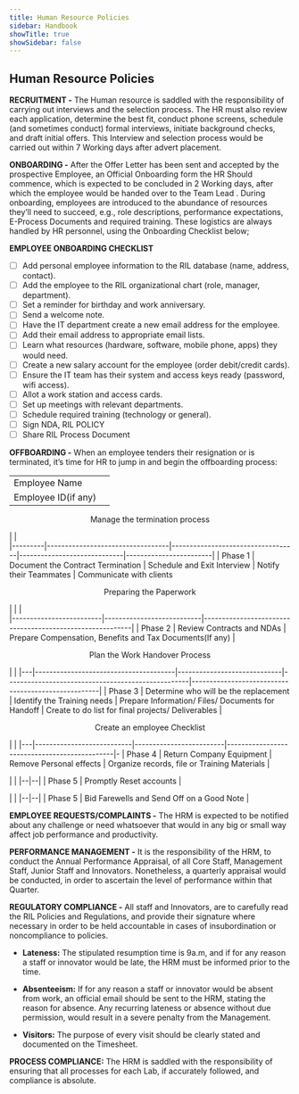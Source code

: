 ```yaml
---
title: Human Resource Policies
sidebar: Handbook
showTitle: true
showSidebar: false
---
```


## Human Resource Policies

**RECRUITMENT -** The Human resource is saddled with the responsibility of carrying out interviews and the selection process. The HR must also review each application, determine the best fit, conduct phone screens, schedule (and sometimes conduct) formal interviews, initiate background checks, and draft initial offers. This Interview and selection process would be carried out within 7 Working days after advert placement.


**ONBOARDING -**  After the Offer Letter has been sent and accepted by the prospective Employee, an Official Onboarding form the HR Should commence, which is expected to be concluded in 2 Working days, after which the employee would be handed over to the Team Lead . During onboarding, employees are introduced to the abundance of resources they’ll need to succeed, e.g., role descriptions, performance expectations, E-Process Documents and required training. These logistics are always handled by HR personnel, using the Onboarding Checklist below;


**EMPLOYEE ONBOARDING CHECKLIST**
- [ ] Add personal employee information to the RIL database (name, address, contact).
- [ ] Add the employee to the RIL organizational chart (role, manager, department).
- [ ] Set a reminder for birthday and work anniversary.
- [ ] Send a welcome note.
- [ ] Have the IT department create a new email address for the employee.
- [ ] Add their email address to appropriate email lists.
- [ ] Learn what resources (hardware, software, mobile phone, apps) they would need.
- [ ] Create a new salary account for the employee (order debit/credit cards).
- [ ] Ensure the IT team has their system and access keys ready (password, wifi access).
- [ ] Allot a work station and access cards.
- [ ] Set up meetings with relevant departments.
- [ ] Schedule required training (technology or general).
- [ ] Sign NDA, RIL POLICY
- [ ] Share RIL Process Document

**OFFBOARDING -** When an employee tenders their resignation or is terminated, it’s time for HR to jump in and begin the offboarding process:


|                     |          |
| -------------       | -------- |
| Employee Name       |          |
| Employee ID(if any) |          |


<p align="center"> Manage the termination process  </p>

|       |         
|---------|----------------------------------|-----------------------------------|-----------------------------|------------------------|
| Phase 1  | Document the Contract Termination | Schedule and Exit Interview | Notify their Teammates | Communicate with clients 

<p align="center"> Preparing the Paperwork   </p>

|         |           |           
|-------------------------|---------------------------|----------------------------------------------------------|
| Phase 2 | Review Contracts and NDAs | Prepare Compensation, Benefits and Tax Documents(If any) | 

<p align="center"> Plan the Work Handover Process  </p>

| |
|---|---------------------------------------|-----------------------------|---------------------------------------------------|----------------------------------------------------|
| Phase 3 | Determine who will be the replacement | Identify the Training needs | Prepare Information/ Files/ Documents for Handoff | Create to do list for final projects/ Deliverables |

<p align="center"> Create an employee Checklist </p>

| |
|---|---------------------------|-------------------------|----------------------------------------------|-
|  Phase 4 | Return Company Equipment | Remove Personal effects | Organize records, file or Training Materials | 


| |
|--|--|
| Phase 5 | Promptly Reset accounts |

| |
|--|--|
| Phase 5 | Bid Farewells and Send Off on a Good Note |



**EMPLOYEE REQUESTS/COMPLAINTS -** The HRM is expected to be notified about any challenge or need whatsoever that would in any big or small way affect job performance and productivity. 

**PERFORMANCE MANAGEMENT -** It is the responsibility of the HRM, to conduct the Annual Performance Appraisal, of all Core Staff, Management Staff, Junior Staff and Innovators. Nonetheless, a quarterly appraisal would be conducted, in order to ascertain the level of performance within that Quarter.

**REGULATORY COMPLIANCE -** All staff and Innovators, are to carefully read the RIL Policies and Regulations, and provide their signature where necessary in order to be held accountable in cases of insubordination or noncompliance to policies. 

- **Lateness:** The stipulated resumption time is 9a.m, and if for any reason a staff or innovator would be late, the HRM must be informed prior to the time.

- **Absenteeism:** If for any reason a staff or innovator would be absent from work, an official email should be sent to the HRM, stating the reason for absence. Any recurring lateness or absence without due permission, would result in a severe penalty from the Management. 

- **Visitors:** The purpose of every visit should be clearly stated and documented on the Timesheet.

**PROCESS COMPLIANCE:** The HRM is saddled with the responsibility of ensuring that all processes for each Lab, if accurately followed, and compliance is absolute. 

